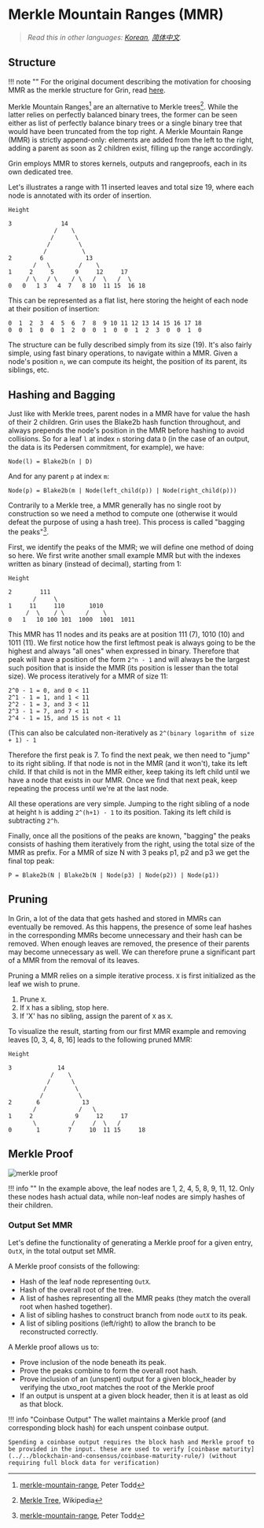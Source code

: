# Merkle Mountain Ranges (MMR)

> *Read this in other languages: [Korean](https://github.com/mimblewimble/grin/blob/master/doc/translations/mmr_KR.md), [简体中文](https://github.com/mimblewimble/grin/blob/master/doc/translations/mmr_ZH-CN.md).*

## Structure

!!! note ""
    For the original document describing the motivation for choosing MMR as the merkle structure for Grin, read [here](merkle-structures(old).md).

Merkle Mountain Ranges[^1] are an alternative to Merkle trees[^2]. While the
latter relies on perfectly balanced binary trees, the former can be seen
either as list of perfectly balance binary trees or a single binary tree that
would have been truncated from the top right. A Merkle Mountain Range (MMR) is
strictly append-only: elements are added from the left to the right, adding a
parent as soon as 2 children exist, filling up the range accordingly.

Grin employs MMR to stores kernels, outputs and rangeproofs, each in its own dedicated tree.

Let's illustrates a range with 11 inserted leaves and total size 19, where each
node is annotated with its order of insertion.

```
Height

3              14
             /    \
            /      \
           /        \
          /          \
2        6            13
       /   \        /    \
1     2     5      9     12     17
     / \   / \    / \   /  \   /  \
0   0   1 3   4  7   8 10  11 15  16 18
```

This can be represented as a flat list, here storing the height of each node
at their position of insertion:

```
0  1  2  3  4  5  6  7  8  9 10 11 12 13 14 15 16 17 18
0  0  1  0  0  1  2  0  0  1  0  0  1  2  3  0  0  1  0
```

The structure can be fully described simply from its size (19). It's also
fairly simple, using fast binary operations, to navigate within a MMR.
Given a node's position `n`, we can compute its height, the position of its
parent, its siblings, etc.

## Hashing and Bagging

Just like with Merkle trees, parent nodes in a MMR have for value the hash of
their 2 children. Grin uses the Blake2b hash function throughout, and always
prepends the node's position in the MMR before hashing to avoid collisions. So
for a leaf `l` at index `n` storing data `D` (in the case of an output, the
data is its Pedersen commitment, for example), we have:

```
Node(l) = Blake2b(n | D)
```

And for any parent `p` at index `m`:

```
Node(p) = Blake2b(m | Node(left_child(p)) | Node(right_child(p)))
```

Contrarily to a Merkle tree, a MMR generally has no single root by construction
so we need a method to compute one (otherwise it would defeat the purpose of
using a hash tree). This process is called "bagging the peaks"[^1].

First, we identify the peaks of the MMR; we will define one method of doing so
here. We first write another small example MMR but with the indexes written as
binary (instead of decimal), starting from 1:

```
Height

2        111
       /     \
1     11     110       1010
     /  \    / \      /    \
0   1   10 100 101  1000  1001  1011
```

This MMR has 11 nodes and its peaks are at position 111 (7), 1010 (10) and
1011 (11). We first notice how the first leftmost peak is always going to be
the highest and always "all ones" when expressed in binary. Therefore that
peak will have a position of the form `2^n - 1` and will always be the
largest such position that is inside the MMR (its position is lesser than the
total size). We process iteratively for a MMR of size 11:

```
2^0 - 1 = 0, and 0 < 11
2^1 - 1 = 1, and 1 < 11
2^2 - 1 = 3, and 3 < 11
2^3 - 1 = 7, and 7 < 11
2^4 - 1 = 15, and 15 is not < 11
```

(This can also be calculated non-iteratively as `2^(binary logarithm of size + 1) - 1`

Therefore the first peak is 7. To find the next peak, we then need to "jump" to
its right sibling. If that node is not in the MMR (and it won't), take its left
child. If that child is not in the MMR either, keep taking its left child
until we have a node that exists in our MMR. Once we find that next peak,
keep repeating the process until we're at the last node.

All these operations are very simple. Jumping to the right sibling of a node at
height `h` is adding `2^(h+1) - 1` to its position. Taking its left child is
subtracting `2^h`.

Finally, once all the positions of the peaks are known, "bagging" the peaks
consists of hashing them iteratively from the right, using the total size of
the MMR as prefix. For a MMR of size N with 3 peaks p1, p2 and p3 we get the
final top peak:

```
P = Blake2b(N | Blake2b(N | Node(p3) | Node(p2)) | Node(p1))
```

## Pruning

In Grin, a lot of the data that gets hashed and stored in MMRs can eventually
be removed. As this happens, the presence of some leaf hashes in the
corresponding MMRs become unnecessary and their hash can be removed. When
enough leaves are removed, the presence of their parents may become unnecessary
as well. We can therefore prune a significant part of a MMR from the removal of
its leaves.

Pruning a MMR relies on a simple iterative process. `X` is first initialized as
the leaf we wish to prune.

1. Prune `X`.
1. If `X` has a sibling, stop here.
1. If 'X' has no sibling, assign the parent of `X` as `X`.

To visualize the result, starting from our first MMR example and removing leaves
[0, 3, 4, 8, 16] leads to the following pruned MMR:

```
Height

3             14
            /    \
           /      \
          /        \
         /          \
2       6            13
       /            /   \
1     2            9     12     17
       \          /     /  \   /
0       1        7     10  11 15     18
```

## Merkle Proof

![merkle proof](images/merkle_proof.png)

!!! info ""
    In the example above, the leaf nodes are 1, 2, 4, 5, 8, 9, 11, 12. Only these nodes hash actual data, while non-leaf nodes are simply hashes of their children.

### Output Set MMR

Let's define the functionality of generating a Merkle proof for a given entry, `OutX`, in the total output set MMR.

A Merkle proof consists of the following:

* Hash of the leaf node representing `OutX`.
* Hash of the overall root of the tree.
* A list of hashes representing all the MMR peaks (they match the overall root when hashed together).
* A list of sibling hashes to construct branch from node `outX` to its peak.
* A list of sibling positions (left/right) to allow the branch to be reconstructed correctly.

A Merkle proof allows us to:

* Prove inclusion of the node beneath its peak.
* Prove the peaks combine to form the overall root hash.
* Prove inclusion of an (unspent) output for a given block_header by verifying the utxo_root matches the root of the Merkle proof
* If an output is unspent at a given block header, then it is at least as old as that block.

!!! info "Coinbase Output"
    The wallet maintains a Merkle proof (and corresponding block hash) for each unspent coinbase output.

    Spending a coinbase output requires the block hash and Merkle proof to be provided in the input. these are used to verify [coinbase maturity](../../blockchain-and-consensus/coinbase-maturity-rule/) (without requiring full block data for verification)

[^1]: [merkle-mountain-range](https://github.com/opentimestamps/opentimestamps-server/blob/master/doc/merkle-mountain-range.md), Peter Todd
[^2]: [Merkle Tree](https://en.wikipedia.org/wiki/Merkle_tree), Wikipedia
